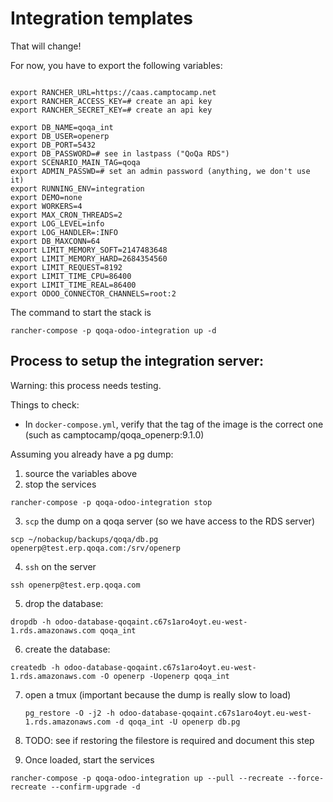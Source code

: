 # Integration templates

That will change!

For now, you have to export the following variables:

```

export RANCHER_URL=https://caas.camptocamp.net
export RANCHER_ACCESS_KEY=# create an api key
export RANCHER_SECRET_KEY=# create an api key

export DB_NAME=qoqa_int
export DB_USER=openerp
export DB_PORT=5432
export DB_PASSWORD=# see in lastpass ("QoQa RDS")
export SCENARIO_MAIN_TAG=qoqa
export ADMIN_PASSWD=# set an admin password (anything, we don't use it)
export RUNNING_ENV=integration
export DEMO=none
export WORKERS=4
export MAX_CRON_THREADS=2
export LOG_LEVEL=info
export LOG_HANDLER=:INFO
export DB_MAXCONN=64
export LIMIT_MEMORY_SOFT=2147483648
export LIMIT_MEMORY_HARD=2684354560
export LIMIT_REQUEST=8192
export LIMIT_TIME_CPU=86400
export LIMIT_TIME_REAL=86400
export ODOO_CONNECTOR_CHANNELS=root:2

```

The command to start the stack is 

```
rancher-compose -p qoqa-odoo-integration up -d
```

## Process to setup the integration server:

Warning: this process needs testing.

Things to check:

* In `docker-compose.yml`, verify that the tag of the image is the correct one
  (such as camptocamp/qoqa_openerp:9.1.0)

Assuming you already have a pg dump:

1. source the variables above
2. stop the services

  ```
  rancher-compose -p qoqa-odoo-integration stop
  ```

3. `scp` the dump on a qoqa server (so we have access to the RDS server)

  ```
  scp ~/nobackup/backups/qoqa/db.pg openerp@test.erp.qoqa.com:/srv/openerp
  ```

4. `ssh` on the server

  ```
  ssh openerp@test.erp.qoqa.com
  ```
  
5. drop the database:

  ```
  dropdb -h odoo-database-qoqaint.c67s1aro4oyt.eu-west-1.rds.amazonaws.com qoqa_int
  ```
  
6. create the database:

  ```
  createdb -h odoo-database-qoqaint.c67s1aro4oyt.eu-west-1.rds.amazonaws.com -O openerp -Uopenerp qoqa_int
  ```
  
7. open a tmux (important because the dump is really slow to load)

   ```
   pg_restore -O -j2 -h odoo-database-qoqaint.c67s1aro4oyt.eu-west-1.rds.amazonaws.com -d qoqa_int -U openerp db.pg
   ```

8. TODO: see if restoring the filestore is required and document this step
   
8. Once loaded, start the services
```
rancher-compose -p qoqa-odoo-integration up --pull --recreate --force-recreate --confirm-upgrade -d
```
